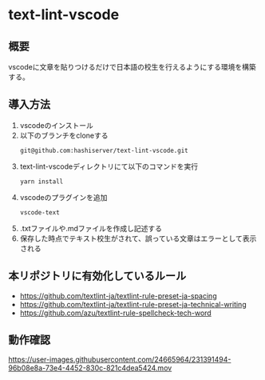 # text-lint-vscode

## 概要
vscodeに文章を貼りつけるだけで日本語の校生を行えるようにする環境を構築する。

## 導入方法

1. vscodeのインストール
1. 以下のブランチをcloneする
    ```
    git@github.com:hashiserver/text-lint-vscode.git
    ```
1. text-lint-vscodeディレクトリにて以下のコマンドを実行
    ```
    yarn install
    ```
1. vscodeのプラグインを追加
    ```
    vscode-text
    ````
1. .txtファイルや.mdファイルを作成し記述する
1. 保存した時点でテキスト校生がされて、誤っている文章はエラーとして表示される

## 本リポジトリに有効化しているルール

- https://github.com/textlint-ja/textlint-rule-preset-ja-spacing
- https://github.com/textlint-ja/textlint-rule-preset-ja-technical-writing
- https://github.com/azu/textlint-rule-spellcheck-tech-word


## 動作確認
https://user-images.githubusercontent.com/24665964/231391494-96b08e8a-73e4-4452-830c-821c4dea5424.mov

